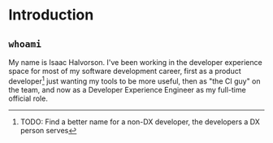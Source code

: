 # Introduction

## `whoami`

My name is Isaac Halvorson. I've been working in the developer experience space for most of my software development career, first as a product developer[^1] just wanting my tools to be more useful, then as "the CI guy" on the team, and now as a Developer Experience Engineer as my full-time official role.

[^1]:	TODO: Find a better name for a non-DX developer, the developers a DX person serves
